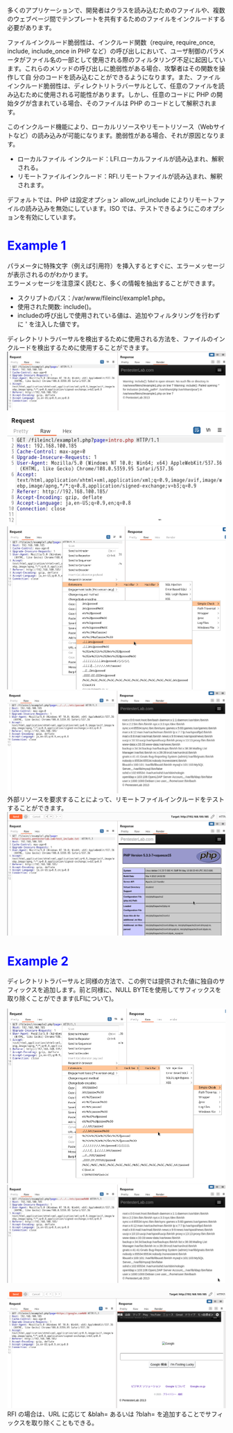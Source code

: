 多くのアプリケーションで、開発者はクラスを読み込むためのファイルや、複数のウェブページ間でテンプレートを共有するためのファイルをインクルードする必要があります。   

ファイルインクルード脆弱性は、インクルード関数（require, require_once, include, include_once in PHP など）の呼び出しにおいて、ユーザ制御のパラメータがファイル名の一部として使用される際のフィルタリング不足に起因しています。これらのメソッドの呼び出しに脆弱性がある場合、攻撃者はその関数を操作して自 分のコードを読み込むことができるようになります。また、ファイルインクルード脆弱性は、ディレクトリトラバーサルとして、任意のファイルを読み込むために使用される可能性があります。しかし、任意のコードに PHP の開始タグが含まれている場合、そのファイルは PHP のコードとして解釈されます。   

このインクルード機能により、ローカルリソースやリモートリソース（Webサイトなど）の読み込みが可能になります。脆弱性がある場合、それが原因となります。   

- ローカルファイル インクルード：LFI.ローカルファイルが読み込まれ、解釈される。  
- リモートファイルインクルード：RFI.リモートファイルが読み込まれ、解釈されます。
   
デフォルトでは、PHP は設定オプション allow_url_include によりリモートファイルの読み込みを無効にしています。ISO では、テストできるようにこのオプションを有効にしています。
# <span style="color: blue;">Example 1</span>
パラメータに特殊文字（例えば引用符）を挿入するとすぐに、エラーメッセージが表示されるのがわかります。   
エラーメッセージを注意深く読むと、多くの情報を抽出することができます。

- スクリプトのパス：/var/www/fileincl/example1.php。
- 使用された関数: include()。
- includeの呼び出しで使用されている値は、追加やフィルタリングを行わずに ' を注入した値です。  

ディレクトリトラバーサルを検出するために使用される方法を、ファイルのインクルードを検出するために使用することができます。
![8bd2f14417faab1635ab8ae93ad9c31b.png](../../_resources/8bd2f14417faab1635ab8ae93ad9c31b.png)
![009d1d3b7b60fb9a8320d393ff58ef1b.png](../../_resources/009d1d3b7b60fb9a8320d393ff58ef1b.png)   
![230e091fa6c68fb0c22fef2deb7ac4cb.png](../../_resources/230e091fa6c68fb0c22fef2deb7ac4cb.png)   
![a1217f2bf04ecdac22988eca48dfbc38.png](../../_resources/a1217f2bf04ecdac22988eca48dfbc38.png)   
外部リソースを要求することによって、リモートファイルインクルードをテストすることができます。   
![0a47345ac01914e21b0d7ce36df1ee7a.png](../../_resources/0a47345ac01914e21b0d7ce36df1ee7a.png)   

# <span style="color: blue;">Example 2</span>
ディレクトリトラバーサルと同様の方法で、この例では提供された値に独自のサフィックスを追加します。前と同様に、NULL BYTEを使用してサフィックスを取り除くことができます(LFIについて)。   

![028edbd7dba9480a9d91e1b74fbc56df.png](../../_resources/028edbd7dba9480a9d91e1b74fbc56df.png)   
![7cc80b42058c940ca78758304c1f3c71.png](../../_resources/7cc80b42058c940ca78758304c1f3c71.png)   

![129f47d091b66fd9fe8b9f31858f588d.png](../../_resources/129f47d091b66fd9fe8b9f31858f588d.png)
RFI の場合は、URL に応じて &blah= あるいは ?blah= を追加することでサフィックスを取り除くこともできる。